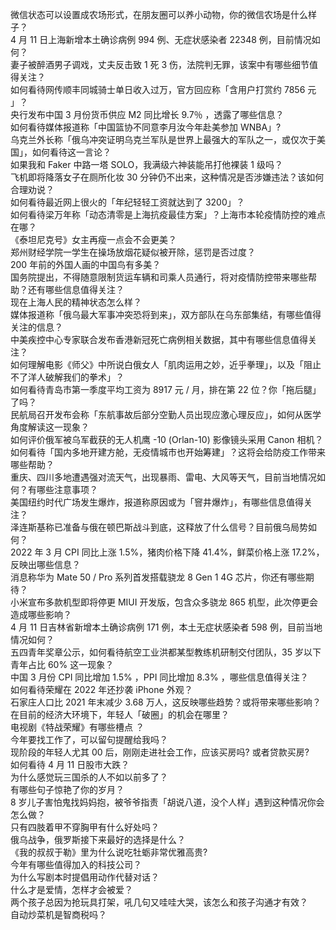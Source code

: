 微信状态可以设置成农场形式，在朋友圈可以养小动物，你的微信农场是什么样子？  
4 月 11 日上海新增本土确诊病例 994 例、无症状感染者 22348 例，目前情况如何？  
妻子被醉酒男子调戏，丈夫反击致 1 死 3 伤，法院判无罪，该案中有哪些细节值得关注？  
如何看待网传顺丰同城骑士单日收入过万，官方回应称「含用户打赏约 7856 元 」？  
央行发布中国 3 月份货币供应 M2 同比增长 9.7％ ，透露了哪些信息？  
如何看待媒体报道称「中国篮协不同意李月汝今年赴美参加 WNBA」?  
乌克兰外长称「俄乌冲突证明乌克兰军队是世界上最强大的军队之一，或仅次于美国」，如何看待这一言论？  
如果我和 Faker 中路一塔 SOLO，我满级六神装能吊打他裸装 1 级吗？  
飞机即将降落女子在厕所化妆 30 分钟仍不出来，这种情况是否涉嫌违法？该如何合理劝说？  
如何看待最近网上很火的「年纪轻轻工资就达到了 3200」？  
如何看待梁万年称「动态清零是上海抗疫最佳方案」？上海市本轮疫情防控的难点在哪？  
《泰坦尼克号》女主再瘦一点会不会更美？  
郑州财经学院一学生在操场放烟花疑似被开除，惩罚是否过度？  
200 年前的外国人画的中国鸟有多美？  
国务院提出，不得随意限制货运车辆和司乘人员通行，将对疫情防控带来哪些帮助？还有哪些信息值得关注？  
现在上海人民的精神状态怎么样？  
媒体报道称「俄乌最大军事冲突恐将到来」，双方部队在乌东部集结，有哪些值得关注的信息？  
中美疾控中心专家联合发布香港新冠死亡病例相关数据，其中有哪些信息值得关注？  
如何理解电影《师父》中所说白俄女人「肌肉运用之妙，近乎拳理」，以及「阻止不了洋人破解我们的拳术」？  
如何看待青岛市第一季度平均工资为 8917 元 / 月，排在第 22 位？你「拖后腿」了吗？  
民航局召开发布会称「东航事故后部分空勤人员出现应激心理反应」，如何从医学角度解读这一现象？  
如何评价俄军被乌军截获的无人机鹰 -10 (Orlan-10) 影像镜头采用 Canon 相机？  
如何看待「国内多地开建方舱，无疫情城市也开始筹建」？这将会给防疫工作带来哪些帮助？  
重庆、四川多地遭遇强对流天气，出现暴雨、雷电、大风等天气，目前当地情况如何？有哪些注意事项？  
美国纽约时代广场发生爆炸，报道称原因或为「窨井爆炸」，有哪些信息值得关注？  
泽连斯基称已准备与俄在顿巴斯战斗到底，这释放了什么信号？目前俄乌局势如何？  
2022 年 3 月 CPI 同比上涨 1.5%，猪肉价格下降 41.4%，鲜菜价格上涨 17.2%，反映出哪些信息？  
消息称华为 Mate 50 / Pro 系列首发搭载骁龙 8 Gen 1 4G 芯片，你还有哪些期待？  
小米宣布多款机型即将停更 MIUI 开发版，包含众多骁龙 865 机型，此次停更会造成哪些影响？  
4 月 11 日吉林省新增本土确诊病例 171 例，本土无症状感染者 598 例，目前当地情况如何？  
五四青年奖章公示，如何看待航空工业洪都某型教练机研制交付团队，35 岁以下青年占比 60% 这一现象？  
中国 3 月份 CPI 同比增加 1.5% ，PPI 同比增加 8.3% ，哪些信息值得关注？  
如何看待荣耀在 2022 年还抄袭 iPhone 外观？  
石家庄人口比 2021 年末减少 3.68 万人，这反映哪些趋势？或将带来哪些影响？  
在目前的经济大环境下，年轻人「破圈」的机会在哪里？  
电视剧《特战荣耀》有哪些槽点 ？  
今年要找工作了，可以留句提醒给我吗？  
现阶段的年轻人尤其 00 后，刚刚走进社会工作，应该买房吗? 或者贷款买房?  
如何看待 4 月 11 日股市大跌？  
为什么感觉玩三国杀的人不如以前多了？  
有哪些句子惊艳了你的岁月？  
8 岁儿子害怕鬼找妈妈抱，被爷爷指责「胡说八道，没个人样」遇到这种情况你会怎么做？  
只有四肢着甲不穿胸甲有什么好处吗？  
俄乌战争，俄罗斯接下来最好的选择是什么？  
《我的叔叔于勒》里为什么说吃牡蛎非常优雅高贵?  
今年有哪些值得加入的科技公司？  
为什么写剧本时提倡用动作代替对话？  
什么才是爱情，怎样才会被爱？  
两个孩子总因为抢玩具打架，吼几句又哇哇大哭，该怎么和孩子沟通才有效？  
自动炒菜机是智商税吗？  
